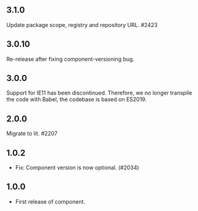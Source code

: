## 3.1.0

Update package scope, registry and repository URL. #2423

## 3.0.10

Re-release after fixing component-versioning bug.

## 3.0.0

Support for IE11 has been discontinued. Therefore, we no longer transpile the code with Babel, the codebase is based on ES2019.

## 2.0.0

Migrate to lit. #2207

## 1.0.2

- Fix: Component version is now optional. (#2034)

## 1.0.0

- First release of component.
